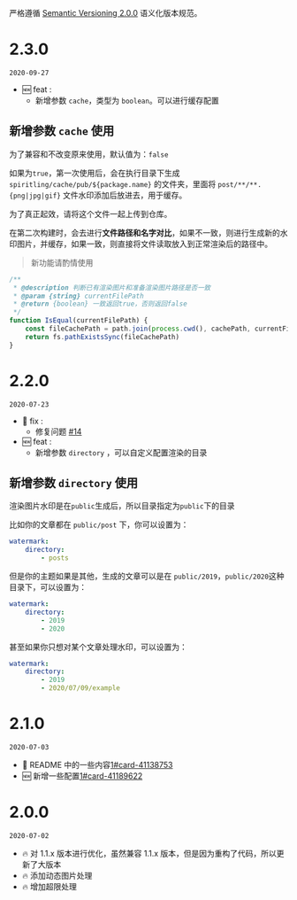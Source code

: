 严格遵循 [Semantic Versioning 2.0.0](http://semver.org/lang/zh-CN/) 语义化版本规范。

# 2.3.0

`2020-09-27`

-   🆕 feat :
    -   新增参数 `cache`，类型为 `boolean`。可以进行缓存配置

## 新增参数 `cache` 使用

为了兼容和不改变原来使用，默认值为：`false`

如果为`true`，第一次使用后，会在执行目录下生成 `spiritling/cache/pub/${package.name}` 的文件夹，里面将 `post/**/**.{png|jpg|gif}` 文件水印添加后放进去，用于缓存。

为了真正起效，请将这个文件一起上传到仓库。

在第二次构建时，会去进行**文件路径和名字对比**，如果不一致，则进行生成新的水印图片，并缓存，如果一致，则直接将文件读取放入到正常渲染后的路径中。

> 新功能请酌情使用

```js
/**
 * @description 判断已有渲染图片和准备渲染图片路径是否一致
 * @param {string} currentFilePath
 * @return {boolean} 一致返回true，否则返回false
 */
function IsEqual(currentFilePath) {
    const fileCachePath = path.join(process.cwd(), cachePath, currentFilePath)
    return fs.pathExistsSync(fileCachePath)
}
```

# 2.2.0

`2020-07-23`

-   🐛 fix :
    -   修复问题 [#14](https://github.com/SpiritLingPub/hexo-images-watermark/issues/14)
-   🆕 feat :
    -   新增参数 `directory` ，可以自定义配置渲染的目录

## 新增参数 `directory` 使用

渲染图片水印是在`public`生成后，所以目录指定为`public`下的目录

比如你的文章都在 `public/post` 下，你可以设置为：

```yml
watermark:
    directory:
        - posts
```

但是你的主题如果是其他，生成的文章可以是在 `public/2019`，`public/2020`这种目录下，可以设置为：

```yml
watermark:
    directory:
        - 2019
        - 2020
```

甚至如果你只想对某个文章处理水印，可以设置为：

```yml
watermark:
    directory:
        - 2019
        - 2020/07/09/example
```

# 2.1.0

`2020-07-03`

-   🧾 README 中的一些内容[1#card-41138753](https://github.com/SpiritLingPub/hexo-images-watermark/projects/1#card-41138753)
-   🆕 新增一些配置[1#card-41189622](https://github.com/SpiritLingPub/hexo-images-watermark/projects/1#card-41189622)

# 2.0.0

`2020-07-02`

-   🔥 对 1.1.x 版本进行优化，虽然兼容 1.1.x 版本，但是因为重构了代码，所以更新了大版本
-   🔥 添加动态图片处理
-   🔥 增加超限处理
